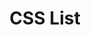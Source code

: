 ---
title: CSS List
tags: CSS
links:
- ["StackOverflow: How to remove indentation from an unordered list item?",https://stackoverflow.com/questions/13938975/how-to-remove-indentation-from-an-unordered-list-item]
- ["StackOverflow: Don't Display Numbers/Bullets for Ordered or Unordered List",https://stackoverflow.com/questions/9709758/dont-display-numbers-bullets-for-ordererd-or-unordered-list]
- ["HTML Dog: Lists", https://htmldog.com/guides/html/beginner/lists/]
---